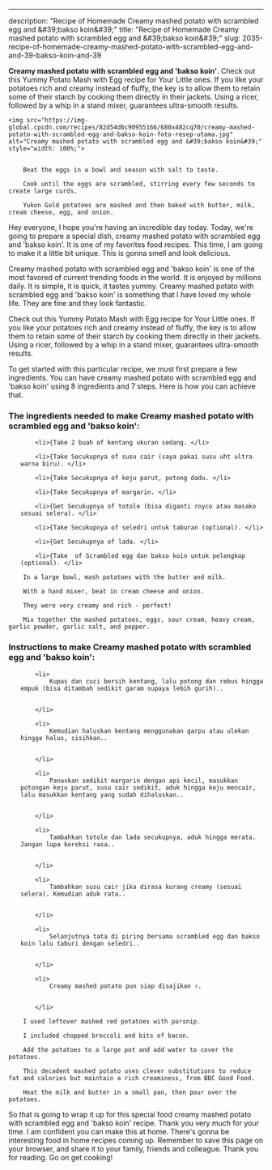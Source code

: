 ---
description: "Recipe of Homemade Creamy mashed potato with scrambled egg and &amp;#39;bakso koin&amp;#39;"
title: "Recipe of Homemade Creamy mashed potato with scrambled egg and &amp;#39;bakso koin&amp;#39;"
slug: 2035-recipe-of-homemade-creamy-mashed-potato-with-scrambled-egg-and-and-39-bakso-koin-and-39

<p>
	<strong>Creamy mashed potato with scrambled egg and &#39;bakso koin&#39;</strong>. 
	Check out this Yummy Potato Mash with Egg recipe for Your Little ones. If you like your potatoes rich and creamy instead of fluffy, the key is to allow them to retain some of their starch by cooking them directly in their jackets. Using a ricer, followed by a whip in a stand mixer, guarantees ultra-smooth results.
</p>
<p>
	
	<img src="https://img-global.cpcdn.com/recipes/82d54d6c90955166/680x482cq70/creamy-mashed-potato-with-scrambled-egg-and-bakso-koin-foto-resep-utama.jpg" alt="Creamy mashed potato with scrambled egg and &#39;bakso koin&#39;" style="width: 100%;">
	
	
		Beat the eggs in a bowl and season with salt to taste.
	
		Cook until the eggs are scrambled, stirring every few seconds to create large curds.
	
		Yukon Gold potatoes are mashed and then baked with butter, milk, cream cheese, egg, and onion.
	
</p>
<p>
	Hey everyone, I hope you're having an incredible day today. Today, we're going to prepare a special dish, creamy mashed potato with scrambled egg and &#39;bakso koin&#39;. It is one of my favorites food recipes. This time, I am going to make it a little bit unique. This is gonna smell and look delicious.
</p>
	
<p>
	Creamy mashed potato with scrambled egg and &#39;bakso koin&#39; is one of the most favored of current trending foods in the world. It is enjoyed by millions daily. It is simple, it is quick, it tastes yummy. Creamy mashed potato with scrambled egg and &#39;bakso koin&#39; is something that I have loved my whole life. They are fine and they look fantastic.
</p>
<p>
	Check out this Yummy Potato Mash with Egg recipe for Your Little ones. If you like your potatoes rich and creamy instead of fluffy, the key is to allow them to retain some of their starch by cooking them directly in their jackets. Using a ricer, followed by a whip in a stand mixer, guarantees ultra-smooth results.
</p>

<p>
To get started with this particular recipe, we must first prepare a few ingredients. You can have creamy mashed potato with scrambled egg and &#39;bakso koin&#39; using 8 ingredients and 7 steps. Here is how you can achieve that.
</p>

<h3>The ingredients needed to make Creamy mashed potato with scrambled egg and &#39;bakso koin&#39;:</h3>

<ol>
	
		<li>{Take 2 buah of kentang ukuran sedang. </li>
	
		<li>{Take Secukupnya of susu cair (saya pakai susu uht ultra warna biru). </li>
	
		<li>{Take Secukupnya of keju parut, potong dadu. </li>
	
		<li>{Take Secukupnya of margarin. </li>
	
		<li>{Get Secukupnya of totole (bisa diganti royco atau masako sesuai selera). </li>
	
		<li>{Take Secukupnya of seledri untuk taburan (optional). </li>
	
		<li>{Get Secukupnya of lada. </li>
	
		<li>{Take  of Scrambled egg dan bakso koin untuk pelengkap (optional). </li>
	
</ol>
<p>
	
		In a large bowl, mash potatoes with the butter and milk.
	
		With a hand mixer, beat in cream cheese and onion.
	
		They were very creamy and rich - perfect!
	
		Mix together the mashed potatoes, eggs, sour cream, heavy cream, garlic powder, garlic salt, and pepper.
	
</p>

<h3>Instructions to make Creamy mashed potato with scrambled egg and &#39;bakso koin&#39;:</h3>

<ol>
	
		<li>
			Kupas dan cuci bersih kentang, lalu potong dan rebus hingga empuk (bisa ditambah sedikit garam supaya lebih gurih)..
			
			
		</li>
	
		<li>
			Kemudian haluskan kentang menggunakan garpu atau ulekan hingga halus, sisihkan..
			
			
		</li>
	
		<li>
			Panaskan sedikit margarin dengan api kecil, masukkan potongan keju parut, susu cair sedikit, aduk hingga keju mencair, lalu masukkan kentang yang sudah dihaluskan..
			
			
		</li>
	
		<li>
			Tambahkan totole dan lada secukupnya, aduk hingga merata. Jangan lupa koreksi rasa..
			
			
		</li>
	
		<li>
			Tambahkan susu cair jika dirasa kurang creamy (sesuai selera). Kemudian aduk rata..
			
			
		</li>
	
		<li>
			Selanjutnya tata di piring bersama scrambled egg dan bakso koin lalu taburi dengan seledri..
			
			
		</li>
	
		<li>
			Creamy mashed potato pun siap disajikan ✌️.
			
			
		</li>
	
</ol>

<p>
	
		I used leftover mashed red potatoes with parsnip.
	
		I included chopped broccoli and bits of bacon.
	
		Add the potatoes to a large pot and add water to cover the potatoes.
	
		This decadent mashed potato uses clever substitutions to reduce fat and calories but maintain a rich creaminess, from BBC Good Food.
	
		Heat the milk and butter in a small pan, then pour over the potatoes.
	
</p>

<p>
	So that is going to wrap it up for this special food creamy mashed potato with scrambled egg and &#39;bakso koin&#39; recipe. Thank you very much for your time. I am confident you can make this at home. There's gonna be interesting food in home recipes coming up. Remember to save this page on your browser, and share it to your family, friends and colleague. Thank you for reading. Go on get cooking!
</p>
